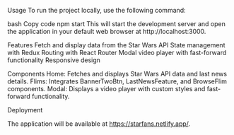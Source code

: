 Usage
To run the project locally, use the following command:

bash
Copy code
npm start
This will start the development server and open the application in your default web browser at http://localhost:3000.

Features
Fetch and display data from the Star Wars API
State management with Redux
Routing with React Router
Modal video player with fast-forward functionality
Responsive design

Components
Home: Fetches and displays Star Wars API data and last news details.
Flims: Integrates BannerTwoBtn, LastNewsFeature, and BrowseFlim components.
Modal: Displays a video player with custom styles and fast-forward functionality.

Deployment

The application will be available at https://starfans.netlify.app/.

